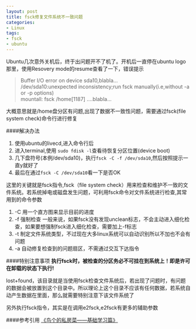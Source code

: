 ```yaml
---
layout: post
title: fsck修复文件系统不一致问题
categories:
- Linux
tags:
- fsck
- ubuntu
---
```



Ubuntu几次意外关机后，终于出问题开不了机了。开机后一直停在ubuntu logo那里，使用Resovery mode的resume查看了一下，错误提示    
> Buffer I/O error on device sda10,blabla...    
>/dev/sda10:unexpected inconsistency;run fsck manually(i.e,without -a or -p options)    
> mountall: fsck /home[1187]  ....blabla...

大概意思就是/home盘分区有问题,出现了数据不一致性问题，需要通过fsck(file system check)命令行进行修复

####解决办法
1. 使用ubuntu的livecd,进入命令行后    
2. 进入terminal,使用 `sudo fdisk -l`查看待恢复分区位置(device boot)    
3. 几下盘符号(本例/dev/sda10)，执行`fsck -C -f /dev/sda10`,然后按照提示一直y就好了    
4. 最后在通过`fsck -C /dev/sda10`看一下是否OK     

这里的关键就是fsck指令,fsck（file system check）用来检查和维护不一致的文件系统。若系统掉电或磁盘发生问题，可利用fsck命令对文件系统进行检查,其常用到的命令参数

1. -C 用一个直方图来显示目前的进度    
2. -f 强制检查 一般来说，如果fsck没有发现unclean标志，不会主动进入细化检查，如果要想强制fsck进入细化检查，需要加上-f标志    
3. -t 制定文件系统类型，不过现在大多linux系统可以自动识别所以不加也不会有问题    
4. -a 自动修复检查到的问题扇区，不需通过交互下达指令   

####特别注意事项
**执行fsck时，被检查的分区务必不可挂在到系统上！即是许可在卸载的状态下执行!**

lost+found，该目录就是当使用fsck检查文件系统后，若出现了问题时，有问题的数据会被放置到这个目录中。所以理论上这个目录不应该有任何数据，若系统自动产生数据在里面，那么就需要特别注意下该文件系统了

另外执行fsck指令，其实是在调用e2fsck,e2fsck有更多的辅助参数

####参考引用
[《鸟个的私房菜——基础学习篇》](http://vbird.dic.ksu.edu.tw/linux_basic/0230filesystem_3.php)

